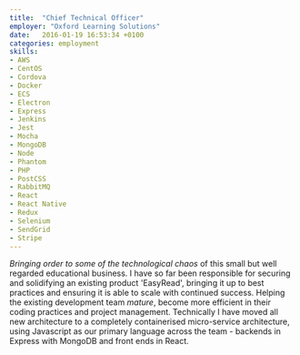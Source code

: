 ```yaml
---
title:  "Chief Technical Officer"
employer: "Oxford Learning Solutions"
date:   2016-01-19 16:53:34 +0100
categories: employment
skills:
- AWS
- CentOS
- Cordova
- Docker
- ECS
- Electron
- Express
- Jenkins
- Jest
- Mocha
- MongoDB
- Node
- Phantom
- PHP
- PostCSS
- RabbitMQ
- React
- React Native
- Redux
- Selenium
- SendGrid
- Stripe
---
```


*Bringing order to some of the technological chaos* of this small but well regarded educational business. I have so far been responsible for securing and solidifying an existing product 'EasyRead', bringing it up to best practices and ensuring it is able to scale with continued success. Helping the existing development team *mature*, become more efficient in their coding practices and project management. Technically I have moved all new architecture to a completely containerised micro-service architecture, using Javascript as our primary language across the team - backends in Express with MongoDB and front ends in React.
